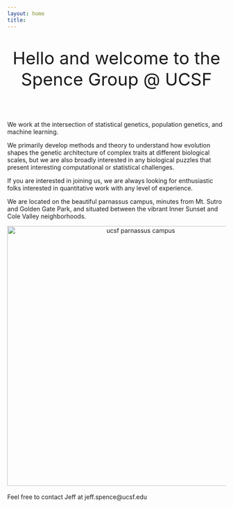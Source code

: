 ```yaml
---
layout: home
title: 
---
```


<center>
<p style="font-size:40px">Hello and welcome to the Spence Group @ UCSF</p>
</center>
<br>

We work at the intersection of statistical genetics, population genetics,
and machine learning.

We primarily develop methods and theory to understand how
evolution shapes the genetic architecture of complex traits at
different biological scales, but we are also broadly interested
in any biological puzzles that present interesting computational or
statistical challenges.

If you
are interested in joining us, we are always looking for enthusiastic
folks interested in quantitative work with any level of experience.

We are located on the beautiful parnassus campus, minutes from
Mt. Sutro and Golden Gate Park, and situated between the vibrant
Inner Sunset and Cole Valley neighborhoods.

<center>
<img src="../assets/parnassus.jpg" alt="ucsf parnassus campus" width="600" />
</center>
<br>
Feel free to contact Jeff at jeff.spence@ucsf.edu

